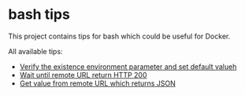 # bash tips

This project contains tips for bash which could be useful for Docker.

All available tips:

* [Verify the existence environment parameter and set default valueh](https://github.com/stn1slv/bash-tips/blob/master/1.CheckEnvParamAndSetDefaultValue.sh)
* [Wait until remote URL return HTTP 200](https://github.com/stn1slv/bash-tips/blob/master/2.WaitUntilHTTP200.sh)
* [Get value from remote URL which returns JSON](https://github.com/stn1slv/bash-tips/blob/master/3.GetValueFromCurlJSON.sh) 
